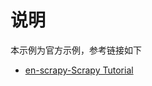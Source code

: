 # 说明

本示例为官方示例，参考链接如下

+ [en-scrapy-Scrapy Tutorial](https://docs.scrapy.org/en/latest/intro/tutorial.html)
